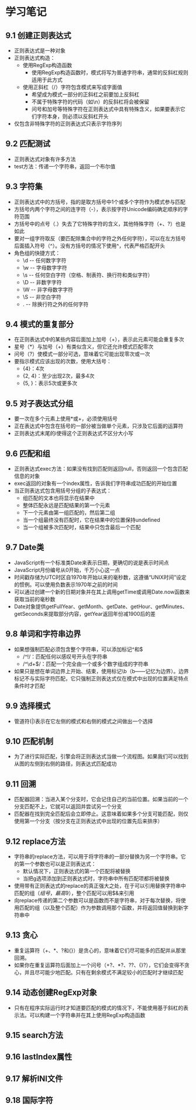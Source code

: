 # 学习笔记

## 9.1 创建正则表达式

* 正则表达式是一种对象
* 正则表达式构造：
  * 使用RegExp构造函数
    * 使用RegExp构造函数时，模式将写为普通字符串，通常的反斜杠规则适用于此方式
  * 使用正斜杠（/）字符包含模式来写成字面值
    * 希望成为模式一部分的正斜杠之前要加上反斜杠
    * 不属于特殊字符的代码（如\n）的反斜杠将会被保留
    * 问号和加号等特殊字符在正则表达式中具有特殊含义，如果要表示它们字符本身，则必须以反斜杠开头
* 仅包含非特殊字符的正则表达式只表示字符序列

## 9.2 匹配测试

* 正则表达式对象有许多方法
* test方法：传递一个字符串，返回一个布尔值

## 9.3 字符集

* 正则表达式中的方括号，指的是取方括号中1个或多个字符作为模式参与匹配
* 方括号内两个字符之间的连字符（-），表示按字符Unicode编码确定顺序的字符范围
* 方括号中的点号（.）失去了它特殊字符的含义，其他特殊字符（+、?）也是如此
* 要对一组字符取反（要匹配除集合中的字符之外任何字符），可以在左方括号后面插入符号（^）。没有方括号的情况下使用^，代表严格匹配开头
* 角色组的快捷方式：
  * \d -- 任何数字字符
  * \w -- 字母数字字符
  * \s -- 任何空白字符（空格、制表符、换行符和类似字符）
  * \D -- 非数字字符
  * \W -- 非字母数字字符
  * \S -- 非空白字符
  * .  -- 除换行符之外的任何字符

## 9.4 模式的重复部分

* 在正则表达式中的某些内容后面加上加号（+），表示此元素可能会重复多次
* 星号（*）与加号（+）有类似含义，但它还允许模式匹配零次
* 问号（?）使模式一部分可选，意味着它可能出现零次或一次
* 要指示模式应该出现的次数，使用大括号：
  * {4}：4次
  * {2, 4}：至少出现2次，最多4次
  * {5, }：表示5次或更多次

## 9.5 对子表达式分组

* 要一次在多个元素上使用*或+，必须使用括号
* 正在表达式中包含在括号的一部分被当做单个元素，只涉及它后面的运算符
* 正则表达式末尾的i使得这个正则表达式不区分大小写

## 9.6 匹配和组

* 正则表达式exec方法：如果没有找到匹配则返回null，否则返回一个包含匹配信息的对象
* exec返回的对象有一个index属性，告诉我们字符串成功匹配的开始位置
* 当正则表达式包含用括号分组的子表达式：
  * 组匹配的文本也将显示在结果中
  * 整体匹配永远是匹配结果的第一个元素
  * 下一个元素由第一组匹配的，然后第二组
  * 当一个组最终没有匹配时，它在结果中的位置保持undefined
  * 当一个组被多次匹配时，结果中只包含最后一个匹配

## 9.7 Date类

* JavaScript有一个标准类Date来表示日期，更确切的说是表示时间点
* JavaScript月份编号从0开始，千万小心这一点
* 时间戳存储为UTC时区自1970年开始以来的毫秒数，这遵循“UNIX时间”设定的惯例。可以使用负数表示1970年之前的时间
* 可以通过创建一个新的日期对象并在其上调用getTime或调用Date.now函数来获取当前的毫秒数
* Date对象提供getFullYear、getMonth、getDate、getHour、getMinutes、getSeconds来提取部分内容，getYear返回年份减1900后的差

## 9.8 单词和字符串边界

* 如果想强制匹配必须包含整个字符串，可以添加标记^和$
  * /^!/：匹配任何以感叹号开头在字符串
  * /^\d+$/：匹配一个完全由一个或多个数字组成的字符串
* 如果只是想在单词边界上开始、结束，使用标记\b（b——记忆为边界）。边界标记不与实际字符匹配，它只强制正则表达式仅在模式中出现的位置满足特点条件时才匹配

## 9.9 选择模式

* 管道符(|)表示在它左侧的模式和右侧的模式之间做出一个选择

## 9.10 匹配机制

* 为了进行实际匹配，引擎会将正则表达式当做一个流程图。如果我们可以找到从图的左侧到右侧的路径，则表达式匹配成功

## 9.11 回溯

* 匹配器回溯：当进入某个分支时，它会记住自己的当前位置。如果当前的一个分支匹配不上，它就可以返回并尝试另一个分支
* 匹配器在找到完全匹配后会立即停止。这意味着如果多个分支可能匹配，则仅使用第一个分支（按分支在正则表达式中出现的位置先后来排序）

## 9.12 replace方法

* 字符串的replace方法，可以用于将字符串的一部分替换为另一个字符串。它的第一个参数也可以是正则表达式：
  * 默认情况下，正则表达式的第一个匹配将被替换
  * 当把g选项添加到正则表达式时，字符串中所有匹配项都将被替换
* 使用带有正则表达式的replace的真正强大之处，在于可以引用替换字符串中匹配的组（$组号，最高$9），整个匹配可以用$&来引用
* 向replace传递的第二个参数可以是函数而不是字符串，对于每次替换，将使用匹配的组（以及整个匹配）作为参数调用那个函数，并将返回值替换到新字符串中

## 9.13 贪心

* 重复运算符（+、*、?和{}）是贪心的，意味着它们尽可能多的匹配并从那里回溯。
* 如果你在重复运算符后面加上一个问号（+?、*?、??、{}?），它们会变得不贪心，并且尽可能少地匹配。只有在剩余模式不满足较小的匹配时才继续匹配

## 9.14 动态创建RegExp对象

* 只有在程序实际运行时才知道要匹配的模式的情况下，不能使用基于斜杠的表示法。可以构建一个字符串并在其上使用RegExp构造函数

## 9.15 search方法

## 9.16 lastIndex属性

## 9.17 解析INI文件

## 9.18 国际字符
